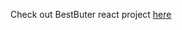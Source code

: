 Check out BestButer react project <a href="https://ulianadzoba.github.io/bestbuter_project/">here</a>
